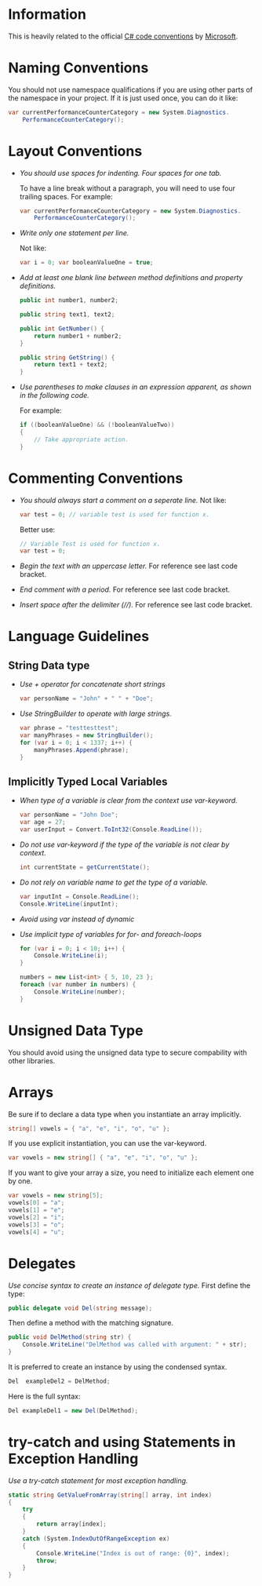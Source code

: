 # Information
This is heavily related to the official [C# code conventions](https://msdn.microsoft.com/en-us/library/ff926074.aspx)
 by [Microsoft](https://www.microsoft.com).

# Naming Conventions
You should not use namespace qualifications if you are using other parts of the namespace in your project. If it is just used once, you can do it like:

```csharp
var currentPerformanceCounterCategory = new System.Diagnostics.
    PerformanceCounterCategory();
```

# Layout Conventions

- *You should use spaces for indenting. Four spaces for one tab.*

  To have a line break without a paragraph, you will need to use four trailing spaces.
  For example:
  ```csharp
  var currentPerformanceCounterCategory = new System.Diagnostics.
      PerformanceCounterCategory();
  ```
- *Write only one statement per line.*

  Not like:
  ```csharp
  var i = 0; var booleanValueOne = true;
  ```
- *Add at least one blank line between method definitions and property definitions.*

  ```csharp
  public int number1, number2;

  public string text1, text2;

  public int GetNumber() {
      return number1 + number2;  
  }

  public string GetString() {
      return text1 + text2;
  }
  ```
- *Use parentheses to make clauses in an expression apparent, as shown in the following code.*

  For example:
  ```csharp
  if ((booleanValueOne) && (!booleanValueTwo))
  {
      // Take appropriate action.
  }
  ```

# Commenting Conventions
- *You should always start a comment on a seperate line.*
  Not like:

  ```csharp
  var test = 0; // variable test is used for function x.
  ```

  Better use:
  ```csharp
  // Variable Test is used for function x.
  var test = 0;
  ```
- *Begin the text with an uppercase letter.* For reference see last code bracket.
- *End comment with a period.* For reference see last code bracket.
- *Insert space after the delimiter (//).* For reference see last code bracket.

# Language Guidelines

## String Data type

- *Use + operator for concatenate short strings*
  ```csharp
  var personName = "John" + " " + "Doe";
  ```

- *Use StringBuilder to operate with large strings.*
  ```csharp
  var phrase = "testtesttest";
  var manyPhrases = new StringBuilder();
  for (var i = 0; i < 1337; i++) {
      manyPhrases.Append(phrase);  
  }
  ```

## Implicitly Typed Local Variables

- *When type of a variable is clear from the context use var-keyword.*
  ```csharp
  var personName = "John Doe";
  var age = 27;
  var userInput = Convert.ToInt32(Console.ReadLine());
  ```

- *Do not use var-keyword if the type of the variable is not clear by context.*
  ```csharp
  int currentState = getCurrentState();
  ```

- *Do not rely on variable name to get the type of a variable.*
  ```csharp
  var inputInt = Console.ReadLine();
  Console.WriteLine(inputInt);
  ```
- *Avoid using var instead of dynamic*

- *Use implicit type of variables for for- and foreach-loops*
  ```csharp
  for (var i = 0; i < 10; i++) {
      Console.WriteLine(i);
  }
  ```

  ```csharp
  numbers = new List<int> { 5, 10, 23 };
  foreach (var number in numbers) {
      Console.WriteLine(number);
  }
  ```

# Unsigned Data Type
You should avoid using the unsigned data type to secure compability with other libraries.

# Arrays
Be sure if to declare a data type when you instantiate an array implicitly.
```csharp
string[] vowels = { "a", "e", "i", "o", "u" };
```

If you use explicit instantiation, you can use the var-keyword.
```csharp
var vowels = new string[] { "a", "e", "i", "o", "u" };
```

If you want to give your array a size, you need to initialize each element one by one.
```csharp
var vowels = new string[5];
vowels[0] = "a";
vowels[1] = "e";
vowels[2] = "i";
vowels[3] = "o";
vowels[4] = "u";
```

# Delegates
*Use concise syntax to create an instance of delegate type.*
First define the type:
```csharp
public delegate void Del(string message);
```

Then define a method with the matching signature.
```csharp
public void DelMethod(string str) {
    Console.WriteLine("DelMethod was called with argument: " + str);
}
```

It is preferred to create an instance by using the condensed syntax.
```csharp
Del  exampleDel2 = DelMethod;
```

Here is the full syntax:
```csharp
Del exampleDel1 = new Del(DelMethod);
```

# try-catch and using Statements in Exception Handling

*Use a try-catch statement for most exception handling.*

```csharp
static string GetValueFromArray(string[] array, int index)
{
    try
    {
        return array[index];
    }
    catch (System.IndexOutOfRangeException ex)
    {
        Console.WriteLine("Index is out of range: {0}", index);
        throw;
    }
}
```
